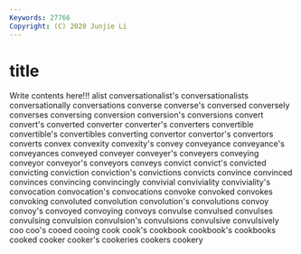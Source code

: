 ```yaml
---
Keywords: 27766
Copyright: (C) 2020 Junjie Li
---
```


# title

Write contents here!!!
alist 
conversationalist's 
conversationalists 
conversationally 
conversations 
converse 
converse's 
conversed
conversely 
converses 
conversing 
conversion 
conversion's 
conversions 
convert 
convert's 
converted 
converter
converter's 
converters 
convertible 
convertible's 
convertibles 
converting 
convertor 
convertor's 
convertors 
converts
convex 
convexity 
convexity's 
convey 
conveyance 
conveyance's 
conveyances 
conveyed 
conveyer 
conveyer's
conveyers 
conveying 
conveyor 
conveyor's 
conveyors 
conveys 
convict 
convict's 
convicted 
convicting
conviction 
conviction's 
convictions 
convicts 
convince 
convinced 
convinces 
convincing 
convincingly 
convivial
conviviality 
conviviality's 
convocation 
convocation's 
convocations 
convoke 
convoked 
convokes 
convoking 
convoluted
convolution 
convolution's 
convolutions 
convoy 
convoy's 
convoyed 
convoying 
convoys 
convulse 
convulsed
convulses 
convulsing 
convulsion 
convulsion's 
convulsions 
convulsive 
convulsively 
coo 
coo's 
cooed
cooing 
cook 
cook's 
cookbook 
cookbook's 
cookbooks 
cooked 
cooker 
cooker's 
cookeries
cookers 
cookery 
